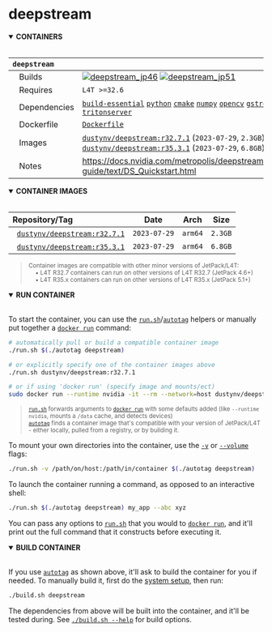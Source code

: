 # deepstream

<details open>
<summary><b>CONTAINERS</b></summary>
<br>

| **`deepstream`** | |
| :-- | :-- |
| &nbsp;&nbsp;&nbsp;Builds | [![`deepstream_jp46`](https://img.shields.io/github/actions/workflow/status/dusty-nv/jetson-containers/deepstream_jp46.yml?label=deepstream:jp46)](https://github.com/dusty-nv/jetson-containers/actions/workflows/deepstream_jp46.yml) [![`deepstream_jp51`](https://img.shields.io/github/actions/workflow/status/dusty-nv/jetson-containers/deepstream_jp51.yml?label=deepstream:jp51)](https://github.com/dusty-nv/jetson-containers/actions/workflows/deepstream_jp51.yml) |
| &nbsp;&nbsp;&nbsp;Requires | `L4T >=32.6` |
| &nbsp;&nbsp;&nbsp;Dependencies | [`build-essential`](/packages/build-essential) [`python`](/packages/python) [`cmake`](/packages/cmake/cmake_pip) [`numpy`](/packages/numpy) [`opencv`](/packages/opencv) [`gstreamer`](/packages/gstreamer) [`tritonserver`](/packages/tritonserver) |
| &nbsp;&nbsp;&nbsp;Dockerfile | [`Dockerfile`](Dockerfile) |
| &nbsp;&nbsp;&nbsp;Images | [`dustynv/deepstream:r32.7.1`](https://hub.docker.com/r/dustynv/deepstream/tags) (`2023-07-29`, `2.3GB`)<br>[`dustynv/deepstream:r35.3.1`](https://hub.docker.com/r/dustynv/deepstream/tags) (`2023-07-29`, `6.8GB`) |
| &nbsp;&nbsp;&nbsp;Notes | https://docs.nvidia.com/metropolis/deepstream/dev-guide/text/DS_Quickstart.html |

</details>

<details open>
<summary><b>CONTAINER IMAGES</b></summary>
<br>

| Repository/Tag | Date | Arch | Size |
| :-- | :--: | :--: | :--: |
| &nbsp;&nbsp;[`dustynv/deepstream:r32.7.1`](https://hub.docker.com/r/dustynv/deepstream/tags) | `2023-07-29` | `arm64` | `2.3GB` |
| &nbsp;&nbsp;[`dustynv/deepstream:r35.3.1`](https://hub.docker.com/r/dustynv/deepstream/tags) | `2023-07-29` | `arm64` | `6.8GB` |

> <sub>Container images are compatible with other minor versions of JetPack/L4T:</sub><br>
> <sub>&nbsp;&nbsp;&nbsp;&nbsp;• L4T R32.7 containers can run on other versions of L4T R32.7 (JetPack 4.6+)</sub><br>
> <sub>&nbsp;&nbsp;&nbsp;&nbsp;• L4T R35.x containers can run on other versions of L4T R35.x (JetPack 5.1+)</sub><br>
</details>

<details open>
<summary><b>RUN CONTAINER</b></summary>
<br>

To start the container, you can use the [`run.sh`](/docs/run.md)/[`autotag`](/docs/run.md#autotag) helpers or manually put together a [`docker run`](https://docs.docker.com/engine/reference/commandline/run/) command:
```bash
# automatically pull or build a compatible container image
./run.sh $(./autotag deepstream)

# or explicitly specify one of the container images above
./run.sh dustynv/deepstream:r32.7.1

# or if using 'docker run' (specify image and mounts/ect)
sudo docker run --runtime nvidia -it --rm --network=host dustynv/deepstream:r32.7.1
```
> <sup>[`run.sh`](/docs/run.md) forwards arguments to [`docker run`](https://docs.docker.com/engine/reference/commandline/run/) with some defaults added (like `--runtime nvidia`, mounts a `/data` cache, and detects devices)</sup><br>
> <sup>[`autotag`](/docs/run.md#autotag) finds a container image that's compatible with your version of JetPack/L4T - either locally, pulled from a registry, or by building it.</sup>

To mount your own directories into the container, use the [`-v`](https://docs.docker.com/engine/reference/commandline/run/#volume) or [`--volume`](https://docs.docker.com/engine/reference/commandline/run/#volume) flags:
```bash
./run.sh -v /path/on/host:/path/in/container $(./autotag deepstream)
```
To launch the container running a command, as opposed to an interactive shell:
```bash
./run.sh $(./autotag deepstream) my_app --abc xyz
```
You can pass any options to [`run.sh`](/docs/run.md) that you would to [`docker run`](https://docs.docker.com/engine/reference/commandline/run/), and it'll print out the full command that it constructs before executing it.
</details>
<details open>
<summary><b>BUILD CONTAINER</b></summary>
<br>

If you use [`autotag`](/docs/run.md#autotag) as shown above, it'll ask to build the container for you if needed.  To manually build it, first do the [system setup](/docs/setup.md), then run:
```bash
./build.sh deepstream
```
The dependencies from above will be built into the container, and it'll be tested during.  See [`./build.sh --help`](/jetson_containers/build.py) for build options.
</details>
